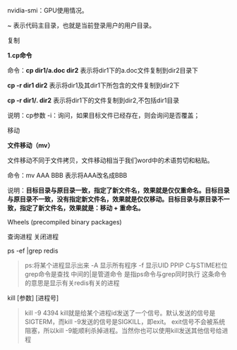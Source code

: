 nvidia-smi：GPU使用情况。

~ 表示代码主目录，也就是当前登录用户的用户目录。



复制

**1.cp命令**

命令：**cp dir1/a.doc dir2** 表示将dir1下的a.doc文件复制到dir2目录下

**cp -r dir1 dir2** 表示将dir1及其dir1下所包含的文件复制到dir2下

**cp -r dir1/. dir2** 表示将dir1下的文件复制到dir2,不包括dir1目录

说明：cp参数 -i：询问，如果目标文件已经存在，则会询问是否覆盖；

移动

**文件移动（mv）**

文件移动不同于文件拷贝，文件移动相当于我们word中的术语剪切和粘贴。

命令：mv AAA BBB 表示将AAA改名成BBB

说明：**目标目录与原目录一致，指定了新文件名，效果就是仅仅重命名。目标目录与原目录不一致，没有指定新文件名，效果就是仅仅移动。目标目录与原目录不一致，指定了新文件名，效果就是：移动 + 重命名。**





Wheels (precompiled binary packages)



查询进程 关闭进程

ps -ef |grep redis

> ps:将某个进程显示出来
> -A 显示所有程序
> -f 显示UID PPIP C与STIME栏位
> grep命令是查找
> 中间的|是管道命令 是指ps命令与grep同时执行
> 这条命令的意思是显示有关redis有关的进程

kill [参数] [进程号]

> kill -9 4394
> kill就是给某个进程id发送了一个信号。默认发送的信号是SIGTERM，而kill -9发送的信号是SIGKILL，即exit。
> exit信号不会被系统阻塞，所以kill -9能顺利杀掉进程。当然你也可以使用kill发送其他信号给进程